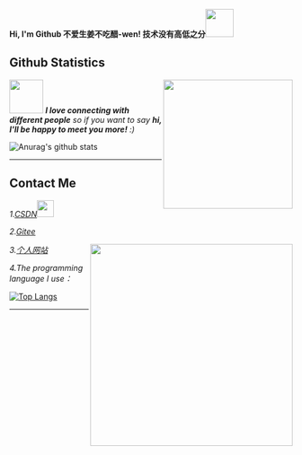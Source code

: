 <strong> Hi, I'm Github 不爱生姜不吃醋-wen! 技术没有高低之分<img src="https://media.giphy.com/media/mGcNjsfWAjY5AEZNw6/giphy.gif" width="50"></strong>

## Github Statistics

<img align='right' src="https://media.giphy.com/media/M9gbBd9nbDrOTu1Mqx/giphy.gif" width="230">

<img src="https://media.giphy.com/media/v1.Y2lkPTc5MGI3NjExNGg4cmJ1MjQ2OHJ3MG9zZTIyMnE1bjU5c3p1ZTlzNzFhZTQ5bW9pNyZlcD12MV9pbnRlcm5hbF9naWZfYnlfaWQmY3Q9Zw/du3J3cXyzhj75IOgvA/giphy.gif" width="60"> <em><b>I love connecting with different people</b> so if you want to say <b>hi, I'll be happy to meet you more!</b> :)</em>


![Anurag's github stats](https://github-readme-stats.vercel.app/api?username=CCCshengjiang&show_icons=true&theme=cobalt&count_private=true)

---

## Contact Me

<p><em>1.<a href="https://blog.csdn.net/weixin_54620350" target="_blank">CSDN</a><img src="https://media.giphy.com/media/WUlplcMpOCEmTGBtBW/giphy.gif" width="30" >
</em></p>
<p><em>2.<a href="https://gitee.com/CCCshengjiang" target="_blank">Gitee</a></em></p>

<img align='right' src="https://media.giphy.com/media/v1.Y2lkPTc5MGI3NjExazlqMWp0MWFxODZienQwc3lwdDdpdzZqNjI3bDdvZ2xsaWl5MGxyYyZlcD12MV9pbnRlcm5hbF9naWZfYnlfaWQmY3Q9Zw/fwbZnTftCXVocKzfxR/giphy.gif" width="360">

<p><em>3.<a href="https://cccshengjiang.github.io/wen.github.io/" target="_blank">个人网站</a></em></p>
<p><em>4.The programming language I use：</em></p>

[![Top Langs](https://github-readme-stats.vercel.app/api/top-langs/?username=CCCshengjiang&layout=compact)](https://github.com/anuraghazra/github-readme-stats)

---
